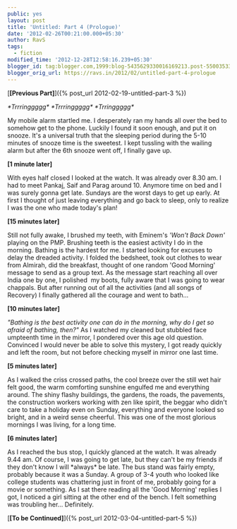 ```yaml
---
public: yes
layout: post
title: 'Untitled: Part 4 (Prologue)'
date: '2012-02-26T00:21:00.000+05:30'
author: RavS
tags:
  - fiction
modified_time: '2012-12-28T12:58:16.239+05:30'
blogger_id: tag:blogger.com,1999:blog-5435629330016169213.post-5500353306711604283
blogger_orig_url: https://ravs.in/2012/02/untitled-part-4-prologue
---
```


[**\[Previous Part\]**]({% post_url 2012-02-19-untitled-part-3 %})

_\*Trrringgggg\*_ _\*Trrringgggg\*_ _\*Trringgggg\*_

My mobile alarm startled me. I desperately ran my hands all over the bed to somehow get to the phone. Luckily I found it soon enough, and put it on snooze. It's a universal truth that the sleeping period during the 5-10 minutes of snooze time is the sweetest. I kept tussling with the wailing alarm but after the 6th snooze went off, I finally gave up.

**\[1 minute later\]**

With eyes half closed I looked at the watch. It was already over 8.30 am. I had to meet Pankaj, Saif and Parag around 10. Anymore time on bed and I was surely gonna get late. Sundays are the worst days to get up early. At first I thought of just leaving everything and go back to sleep, only to realize I was the one who made today's plan!

**\[15 minutes later\]**

Still not fully awake, I brushed my teeth, with Eminem's _'Won't Back Down'_ playing on the PMP. Brushing teeth is the easiest activity I do in the morning. Bathing is the hardest for me. I started looking for excuses to delay the dreaded activity. I folded the bedsheet, took out clothes to wear from Almirah, did the breakfast, thought of one random 'Good Morning' message to send as a group text. As the message start reaching all over India one by one, I polished  my boots, fully aware that I was going to wear chappals. But after running out of all the activities (and all songs of Recovery) I finally gathered all the courage and went to bath...

**\[10 minutes later\]**

_"Bathing is the best activity one can do in the morning, why do I get so afraid of bathing, then?"_ As I watched my cleaned but stubbled face umpteenth time in the mirror, I pondered over this age old question. Convinced I would never be able to solve this mystery, I got ready quickly and left the room, but not before checking myself in mirror one last time.

**\[5 minutes later\]**

As I walked the criss crossed paths, the cool breeze over the still wet hair felt good, the warm comforting sunshine engulfed me and everything around. The shiny flashy buildings, the gardens, the roads, the pavements, the construction workers working with zen like spirit, the beggar who didn't care to take a holiday even on Sunday, everything and everyone looked so bright, and in a weird sense cheerful. This was one of the most glorious mornings I was living, for a long time.

**\[6 minutes later\]**

As I reached the bus stop, I quickly glanced at the watch. It was already 9.44 am. Of course, I was going to get late, but they can't be my friends if they don't know I will \*always\* be late. The bus stand was fairly empty, probably because it was a Sunday. A group of 3-4 youth who looked like college students was chattering just in front of me, probably going for a movie or something. As I sat there reading all the 'Good Morning' replies I got, I noticed a girl sitting at the other end of the bench. I felt something was troubling her... Definitely.

[**\[To be Continued\]**]({% post_url 2012-03-04-untitled-part-5 %})
